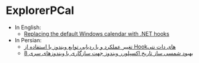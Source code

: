 ﻿ExplorerPCal
=======
- In English:
   - [Replacing the default Windows calendar with .NET hooks](http://www.codeproject.com/Articles/690216/Replacing-the-default-Windows-calendar-with-NET-ho)
- In Persian:
   - [تغییر عملکرد و یا ردیابی توابع ویندوز با استفاده از Hookهای دات نتی](http://www.dotnettips.info/post/1519/%d8%aa%d8%ba%db%8c%db%8c%d8%b1-%d8%b9%d9%85%d9%84%da%a9%d8%b1%d8%af-%d9%88-%db%8c%d8%a7-%d8%b1%d8%af%db%8c%d8%a7%d8%a8%db%8c-%d8%aa%d9%88%d8%a7%d8%a8%d8%b9-%d9%88%db%8c%d9%86%d8%af%d9%88%d8%b2-%d8%a8%d8%a7-%d8%a7%d8%b3%d8%aa%d9%81%d8%a7%d8%af%d9%87-%d8%a7%d8%b2-hook%d9%87%d8%a7%db%8c-%d8%af%d8%a7%d8%aa-%d9%86%d8%aa%db%8c)
   - [بهبود شمسی ساز تاریخ اکسپلورر ویندوز جهت سازگاری با ویندوزهای سری 8](http://www.dotnettips.info/post/1734/%d8%a8%d9%87%d8%a8%d9%88%d8%af-%d8%b4%d9%85%d8%b3%db%8c-%d8%b3%d8%a7%d8%b2-%d8%aa%d8%a7%d8%b1%db%8c%d8%ae-%d8%a7%da%a9%d8%b3%d9%be%d9%84%d9%88%d8%b1%d8%b1-%d9%88%db%8c%d9%86%d8%af%d9%88%d8%b2-%d8%ac%d9%87%d8%aa-%d8%b3%d8%a7%d8%b2%da%af%d8%a7%d8%b1%db%8c-%d8%a8%d8%a7-%d9%88%db%8c%d9%86%d8%af%d9%88%d8%b2%d9%87%d8%a7%db%8c-%d8%b3%d8%b1%db%8c-8)
